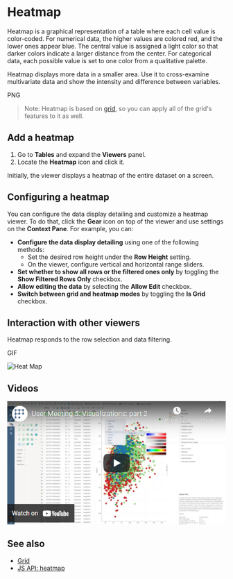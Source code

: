 <!-- TITLE: Heatmap -->
<!-- SUBTITLE: -->

# Heatmap

Heatmap is a graphical representation of a table where each cell value is
color-coded. For numerical data, the higher values are colored red, and the
lower ones appear blue. The central value is assigned a light color so that
darker colors indicate a larger distance from the center. For categorical data,
each possible value is set to one color from a qualitative palette.

Heatmap displays more data in a smaller area. Use it to cross-examine
multivariate data and show the intensity and difference between variables.

PNG

>Note: Heatmap is based on [grid](grid.md), so you can apply all of the grid's
>features to it as well.

## Add a heatmap

1. Go to **Tables** and expand the **Viewers** panel.
1. Locate the **Heatmap** icon and click it.

Initially, the viewer displays a heatmap of the entire dataset on a screen.

## Configuring a heatmap

You can configure the data display detailing and customize a heatmap viewer. To
do that, click the **Gear** icon on top of the viewer and use settings on the
**Context Pane**. For example, you can:

* **Configure the data display detailing** using one of the following methods:
  * Set the desired row height under the **Row Height** setting.
  * On the viewer, configure vertical and horizontal range sliders.
* **Set whether to show all rows or the filtered ones only** by toggling the
  **Show Filtered Rows Only** checkbox.
* **Allow editing the data** by selecting the **Allow Edit** checkbox.
* **Switch between grid and heatmap modes** by toggling the **Is Grid**
  checkbox.

## Interaction with other viewers

Heatmap responds to the row selection and data filtering.

GIF

<!--## Viewer controls
 
|      Action                           |         Control             |
|-------------------------------------|-----------------------|
| Add node to selection           | Shift+click the node|
| Toggle node selection           | Ctrl+click the node |-->

![Heat Map](../../uploads/gifs/heat-map.gif "Heat Map")

## Videos

[![Heat Map](../../uploads/youtube/visualizations2.png "Open on Youtube")](https://www.youtube.com/watch?v=7MBXWzdC0-I&t=2727s)

## See also

* [Grid](grid.md)
* [JS API: heatmap](https://public.datagrok.ai/js/samples/ui/viewers/types/heat-map)
